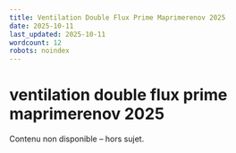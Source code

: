 ```yaml
---
title: Ventilation Double Flux Prime Maprimerenov 2025
date: 2025-10-11
last_updated: 2025-10-11
wordcount: 12
robots: noindex
---
```


# ventilation double flux prime maprimerenov 2025

Contenu non disponible – hors sujet.
